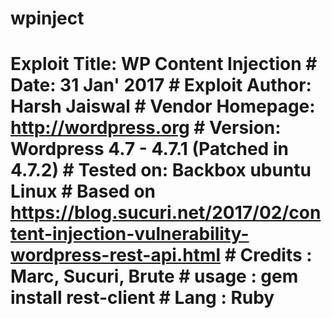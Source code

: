 # wpinject
# Exploit Title: WP Content Injection # Date: 31 Jan' 2017 # Exploit Author: Harsh Jaiswal # Vendor Homepage: http://wordpress.org # Version: Wordpress 4.7 - 4.7.1 (Patched in 4.7.2) # Tested on: Backbox ubuntu Linux # Based on https://blog.sucuri.net/2017/02/content-injection-vulnerability-wordpress-rest-api.html # Credits : Marc, Sucuri, Brute # usage : gem install rest-client  # Lang : Ruby  
